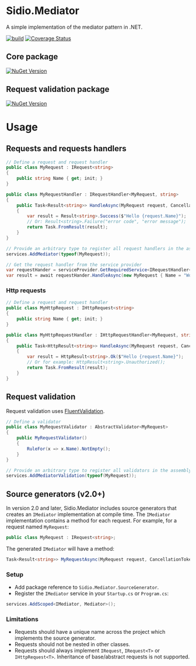 # Sidio.Mediator
A simple implementation of the mediator pattern in .NET.

[![build](https://github.com/marthijn/Sidio.Mediator/actions/workflows/build.yml/badge.svg)](https://github.com/marthijn/Sidio.Mediator/actions/workflows/build.yml)
[![Coverage Status](https://coveralls.io/repos/github/marthijn/Sidio.Mediator/badge.svg?branch=main)](https://coveralls.io/github/marthijn/Sidio.Mediator?branch=main)

## Core package
[![NuGet Version](https://img.shields.io/nuget/v/Sidio.Mediator)](https://www.nuget.org/packages/Sidio.Mediator/)

## Request validation package
[![NuGet Version](https://img.shields.io/nuget/v/Sidio.Mediator.Validation)](https://www.nuget.org/packages/Sidio.Mediator.Validation/)

# Usage
## Requests and requests handlers
```csharp
// Define a request and request handler
public class MyRequest : IRequest<string>
{
    public string Name { get; init; }
}

public class MyRequestHandler : IRequestHandler<MyRequest, string>
{
    public Task<Result<string>> HandleAsync(MyRequest request, CancellationToken cancellationToken = default)
    {
        var result = Result<string>.Success($"Hello {request.Name}");
        // Or: Result<string>.Failure("error code", "error message");
        return Task.FromResult(result);
    }
}

// Provide an arbitrary type to register all request handlers in the assembly of the type:
services.AddMediator(typeof(MyRequest));

// Get the request handler from the service provider
var requestHander = serviceProvider.GetRequiredService<IRequestHandler<MyRequest, string>>();
var result = await requestHander.HandleAsync(new MyRequest { Name = "World" });
```

### Http requests
```csharp
// Define a request and request handler
public class MyHttpRequest : IHttpRequest<string>
{
    public string Name { get; init; }
}

public class MyHttpRequestHandler : IHttpRequestHandler<MyRequest, string>
{
    public Task<HttpResult<string>> HandleAsync(MyRequest request, CancellationToken cancellationToken = default)
    {
        var result = HttpResult<string>.Ok($"Hello {request.Name}");
        // Or for example: HttpResult<string>.Unauthorized();
        return Task.FromResult(result);
    }
}
```

## Request validation
Request validation uses [FluentValidation](https://docs.fluentvalidation.net/).

```csharp
// Define a validator
public class MyRequestValidator : AbstractValidator<MyRequest>
{
    public MyRequestValidator()
    {
        RuleFor(x => x.Name).NotEmpty();
    }
}

// Provide an arbitrary type to register all validators in the assembly of the type:
services.AddMediatorValidation(typeof(MyRequest));
```

## Source generators (v2.0+)
In version 2.0 and later, Sidio.Mediator includes source generators that creates an `IMediator` implementation at 
compile time.
The `IMediator` implementation contains a method for each request. For example, for a request named `MyRequest`:
```csharp
public class MyRequest : IRequest<string>;
```
The generated `IMediator` will have a method:
```csharp
Task<Result<string>> MyRequestAsync(MyRequest request, CancellationToken cancellationToken = default);
```

### Setup
- Add package reference to `Sidio.Mediator.SourceGenerator`.
- Register the `IMediator` service in your `Startup.cs` or `Program.cs`:

```csharp
services.AddScoped<IMediator, Mediator>();
```

### Limitations
- Requests should have a unique name across the project which implements the source generator.
- Requests should not be nested in other classes.
- Requests should always implement `IRequest`, `IRequest<T>` or `IHttpRequest<T>`. Inheritance of base/abstract requests is not supported.